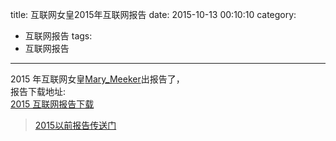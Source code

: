 title: 互联网女皇2015年互联网报告
date: 2015-10-13 00:10:10
category:
- 互联网报告
tags:
- 互联网报告
---
2015 年互联网女皇[Mary_Meeker][Mary_Meeker_link]出报告了，  
报告下载地址:  
[2015 互联网报告下载][2015_internet_report]  

>[2015以前报告传送门][2015_before_internet-report]

  




[Mary_Meeker_link]:http://en.wikipedia.org/wiki/Mary_Meeker  
[2015_internet_report]:http://7bv984.com1.z0.glb.clouddn.com/“互联网女皇报告”中文版_腾讯科技.pdf  
[2015_before_internet-report]:http://www.haibin.me/2014/05/29/2014-05-29-internet-2014-report/
